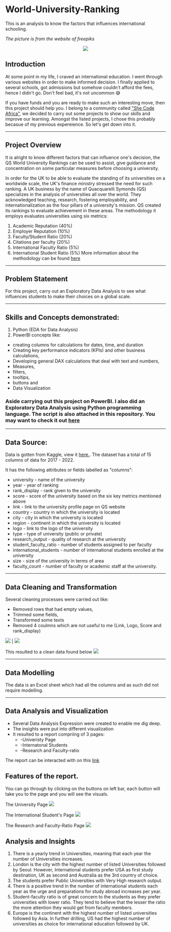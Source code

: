 # World-University-Ranking
This is an analysis to know the factors that influences international schooling.

*The picture is from the website of freepiks*
<p align="center">
  <img src="https://github.com/Amarabright/World-University-Ranking/blob/main/UNI2.avif" />
</p>

## Introduction
At some point in my life, I craved an international education. I went through various websites in order to make informed decision. I finally applied to several schools, got admissions but somehow  couldn't afford the fees, hence I didn't go. Don't feel bad, it's not uncommon :sweat_smile:

If you have funds and you are ready to make such an interesting move, then this project should help you. 
I belong to a community called ["She Code Africa"](https://shecodeafrica.org/), we decided to carry out some projects to show our skills and improve our learning. Amongst the listed projects, I chose this probably becasue of my previous expereience. 
So let's get down into it.

---
## Project Overview
It is alright to know different factors that can influence one's decision, the QS World University Rankings can be used to assist, give guidance and concentration on some particular measures before choosing a university.

In order for the UK to be able to evaluate the standing of its universities on a worldwide scale, the UK's finance ministry stressed the need for such ranking. A UK business by the name of Quacquarelli Symonds (QS) specializes in the analysis of universities all over the world. They acknowledged teaching, research, fostering employability, and internationalization as the four pillars of a university's mission. QS created its rankings to evaluate achievement in these areas.
The methodology it employs evaluates universities using six metrics:

1. Academic Reputation (40%)
2. Employer Reputation (10%)
3. Faculty/Student Ratio (20%)
4. Citations per faculty (20%)
5. International Faculty Ratio (5%)
6. International Student Ratio (5%)
More information about the methodology can be found [here](https://www.topuniversities.com/qs-world-university-rankings/methodology)

---
## Problem Statement
For this project, carry out an Exploratory Data Analysis to see what influences students to make their choices on a global scale.

---
## Skills and Concepts demonstrated:
1. Python (EDA for Data Analysis)
2. PowerBI concepts like:
 - creating columns for calculations for dates, time, and duration
 - Creating key performance indicators (KPIs) and other business calculations,
 - Developing general DAX calculations that deal with text and numbers,
 - Measures,
 - filters,
 - tooltips,
 - buttons and 
 - Data Visualization
 
### Aside carrying out this project on PowerBI. I also did an Exploratory Data Analysis using Python programming language. The script is also attached in this repository. You may want to check it out [here](https://github.com/Amarabright/World-University-Ranking/blob/main/World%20University%20Ranking.ipynb)
---

## Data Source:
Data is gotten from Kaggle, view it [here.](https://www.kaggle.com/datasets/padhmam/qs-world-university-rankings-2017-2022). The dataset has a total of 15 columns of data for 2017 - 2022.

It has the following attributes or fields labelled as "columns":

 - university - name of the university
 - year - year of ranking
 - rank_display - rank given to the university
 - score - score of the university based on the six key metrics mentioned above
 - link - link to the university profile page on QS website
 - country - country in which the university is located
 - city - city in which the university is located
 - region - continent in which the university is located
 - logo - link to the logo of the university
 - type - type of university (public or private)
 - research_output - quality of research at the university
 - student_faculty_ratio - number of students assigned to per faculty
 - international_students - number of international students enrolled at the university
 - size - size of the university in terms of area
 - faculty_count - number of faculty or academic staff at the university.
 
 ---
 ## Data Cleaning and Transformation
 Several cleaning processes were carried out like:
 - Removed rows that had empty values,
 - Trimmed some fields,
 - Transformed some texts
 - Removed 4 coulmns which are not useful to me (Link, Logo, Score and rank_display)
 
 ![](Uni1.png)           |         ![](uni6.png)
 
 This resulted to a clean data found below
 ![](Cleandata.png)
 
 ---
 
 ## Data Modelling
 The data is an Excel sheet which had all the columns and as such did not require modelling.
 
 ---
 ## Data Analysis and Visualization
 - Several Data Analysis Expression were created to enable me dig deep.
 - The insights were put into different visualization
 - It resulted to a report compriing of 3 pages:
    - -Univeristy Page
    - -Internatonal Students
    - -Research and Faculty-ratio
    
    
  The report can be interacted with on this [link](https://app.powerbi.com/view?r=eyJrIjoiYjE5YWI1ZDQtNDVjZS00ZGIxLWE5YTYtZjBkYzIwYWJhNTI2IiwidCI6IjM0ODhhMWU5LTQwNmYtNGMzNS04Yjc0LTkyOGUzNDM5Yzc1MCJ9)
   
  
  ## Features of the report.
  You can go through by clicking on the buttons on left bar, each button will take you to the page and you will see the visuals.
 
 The University Page
  ![](UniPage.png)
  
  
  The International Student's Page
  ![](UniIntstudents.jpg)
  
  
  The Research and Faculty-Ratio Page
  ![](UniResearch.jpg)
  
  ## Analysis and Insights
  
  1. There is a yearly trend in Universities, meaning that each year the number of Universities increases. 
  2. London is the city with the highest number of listed Universities followed by Seoul.  However, International students prefer USA as first study destination, UK as second and Australia as the 3rd country of choice.
  3. The students prefer Public Universities with Very High research output.
  4. There is a positive trend in the number of international students each year as the urge and preparations for study abroad increases per year.
  5. Student-faculty ratio is of great concern to the students as they prefer universities with lower ratio. They tend to believe that the lesser the ratio the more attention they would get from faculty members.
  6. Europe is the continent with the highest number of listed universities followed by Asia. In further drilling, US had the highest number of universities as choice for international education followed by UK.



 
